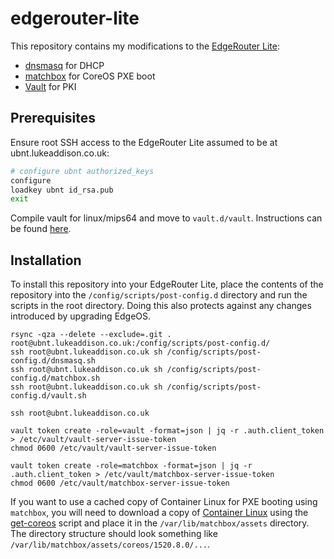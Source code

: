 # edgerouter-lite

This repository contains my modifications to the [EdgeRouter Lite][1]:
- [dnsmasq][2] for DHCP
- [matchbox][3] for CoreOS PXE boot
- [Vault][10] for PKI

## Prerequisites

Ensure root SSH access to the EdgeRouter Lite assumed to be at
ubnt.lukeaddison.co.uk:
```sh
# configure ubnt authorized_keys
configure
loadkey ubnt id_rsa.pub
exit
```

Compile vault for linux/mips64 and move to `vault.d/vault`. Instructions can be
found [here](vault.d/README.md).

## Installation

To install this repository into your EdgeRouter Lite, place the contents of the
repository into the `/config/scripts/post-config.d` directory and run the
scripts in the root directory. Doing this also protects against any changes
introduced by upgrading EdgeOS.

```
rsync -qza --delete --exclude=.git . root@ubnt.lukeaddison.co.uk:/config/scripts/post-config.d/
ssh root@ubnt.lukeaddison.co.uk sh /config/scripts/post-config.d/dnsmasq.sh
ssh root@ubnt.lukeaddison.co.uk sh /config/scripts/post-config.d/matchbox.sh
ssh root@ubnt.lukeaddison.co.uk sh /config/scripts/post-config.d/vault.sh

ssh root@ubnt.lukeaddison.co.uk

vault token create -role=vault -format=json | jq -r .auth.client_token > /etc/vault/vault-server-issue-token
chmod 0600 /etc/vault/vault-server-issue-token

vault token create -role=matchbox -format=json | jq -r .auth.client_token > /etc/vault/matchbox-server-issue-token
chmod 0600 /etc/vault/matchbox-server-issue-token
```

If you want to use a cached copy of Container Linux for PXE booting using
`matchbox`, you will need to download a copy of [Container Linux][5] using the
[get-coreos][6] script and place it in the `/var/lib/matchbox/assets` directory.
The directory structure should look something like
`/var/lib/matchbox/assets/coreos/1520.8.0/...`.

  [1]: https://www.ubnt.com/edgemax/edgerouter-lite/
  [2]: http://www.thekelleys.org.uk/dnsmasq/doc.html
  [3]: https://github.com/coreos/matchbox
  [4]: https://github.com/dippynark/kube-matchbox-tf
  [5]: https://coreos.com/os/docs/latest/
  [6]: https://github.com/coreos/matchbox/blob/master/scripts/get-coreos
  [7]: ./matchbox.d/assets/README.md
  [8]: https://github.com/coreos/matchbox/blob/master/scripts/tls/cert-gen
  [9]: ./matchbox.d/etc/matchbox/README.md
  [10]: https://www.vaultproject.io/
